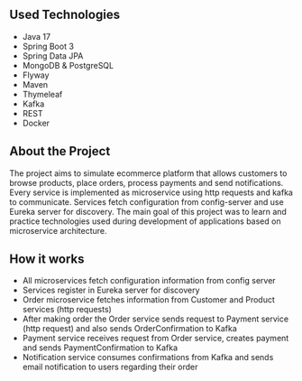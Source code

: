 ## Used Technologies
- Java 17
- Spring Boot 3
- Spring Data JPA
- MongoDB & PostgreSQL
- Flyway
- Maven
- Thymeleaf
- Kafka
- REST
- Docker

## About the Project
The project aims to simulate ecommerce platform that allows customers to browse products, place orders, process payments and send notifications. Every service is implemented as microservice using http requests and kafka to communicate. Services fetch configuration from config-server and use Eureka server for discovery. The main goal of this project was to learn and practice technologies used during development of applications based on microservice architecture. 

## How it works
- All microservices fetch configuration information from config server
- Services register in Eureka server for discovery
- Order microservice fetches information from Customer and Product services (http requests)
- After making order the Order service sends request to Payment service (http request) and also sends OrderConfirmation to Kafka
- Payment service receives request from Order service, creates payment and sends PaymentConfirmation to Kafka
- Notification service consumes confirmations from Kafka and sends email notification to users regarding their order
